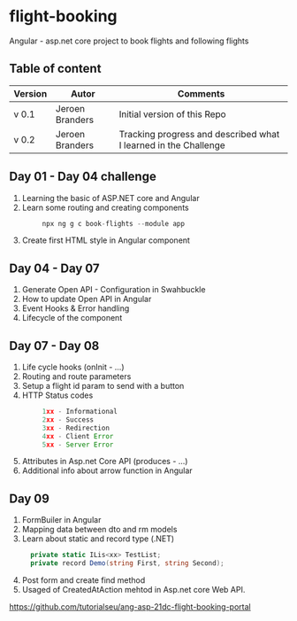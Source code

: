 # flight-booking
Angular - asp.net core project to book flights and following flights

## Table of content
Version      | Autor        | Comments                 |
------------ | -------------|--------------------------|
v 0.1 | Jeroen Branders  | Initial version of this Repo
v 0.2 | Jeroen Branders | Tracking progress and described what I learned in the Challenge

## Day 01 - Day 04 challenge
1) Learning the basic of ASP.NET core and Angular
2) Learn some routing and creating components
   ```javascript
        npx ng g c book-flights --module app
    ```
3) Create first HTML style in Angular component

## Day 04 - Day 07
1) Generate Open API - Configuration in Swahbuckle
2) How to update Open API in Angular
3) Event Hooks & Error handling
4) Lifecycle of the component

## Day 07 - Day 08
1) Life cycle hooks (onInit - ...)
2) Routing and route parameters
3) Setup a flight id param to send with a button
4) HTTP Status codes
   ```javascript
        1xx - Informational
        2xx - Success
        3xx - Redirection
        4xx - Client Error
        5xx - Server Error        
   ```
5) Attributes in Asp.net Core API (produces - ...)
6) Additional info about arrow function in Angular

## Day 09
1) FormBuiler in Angular
2) Mapping data between dto and rm models
3) Learn about static and record type (.NET)
   ```C#
     private static ILis<xx> TestList;
     private record Demo(string First, string Second);
   ```
4) Post form and create find method
5) Usaged of CreatedAtAction mehtod in Asp.net core Web API.

https://github.com/tutorialseu/ang-asp-21dc-flight-booking-portal
